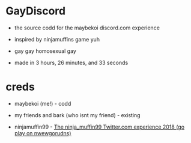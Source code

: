 # GayDiscord

* the source codd for the maybekoi discord.com experience

* inspired by ninjamuffins game yuh

* gay gay homosexual gay

* made in 3 hours, 26 minutes, and 33 seconds

# creds

* maybekoi (me!) - codd

* my friends and bark (who isnt my friend) - existing

* ninjamuffin99 - [The ninja_muffin99 Twitter.com experience 2018 (go play on nwewgorudns)](https://www.newgrounds.com/portal/view/712672)
